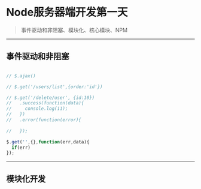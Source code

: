 # Node服务器端开发第一天

> 事件驱动和非阻塞、模块化、核心模块、NPM

*****

## 事件驱动和非阻塞



```javascript

// $.ajax()

// $.get('/users/list',{order:'id'})

// $.get('/delete/user', {id:10})
//   .success(function(data){
//     console.log(11);
//   })
//   .error(function(error){
    
//   });

$.get('',{},function(err,data){
  if(err)
});

```



































*****

## 模块化开发







































